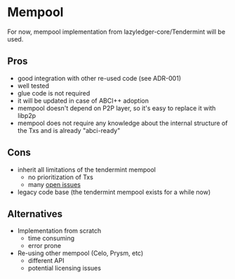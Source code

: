 # Mempool

For now, mempool implementation from lazyledger-core/Tendermint will be used.

## Pros
* good integration with other re-used code (see ADR-001)
* well tested
* glue code is not required
* it will be updated in case of ABCI++ adoption
* mempool doesn't depend on P2P layer, so it's easy to replace it with libp2p
* mempool does not require any knowledge about the internal structure of the Txs and is already "abci-ready"

## Cons
* inherit all limitations of the tendermint mempool
  * no prioritization of Txs
  * many [open issues](https://github.com/tendermint/tendermint/issues?q=is%3Aissue+is%3Aopen+mempool+label%3AC%3Amempool)
* legacy code base (the tendermint mempool exists for a while now)

## Alternatives
* Implementation from scratch
  * time consuming
  * error prone
* Re-using other mempool (Celo, Prysm, etc)
  * different API
  * potential licensing issues
